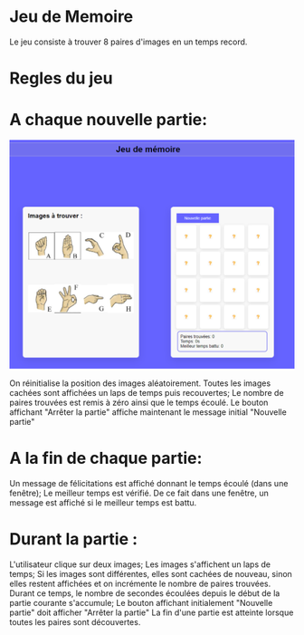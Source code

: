 # Jeu de Memoire

Le jeu consiste à trouver  8 paires d'images en un temps record.

# Regles du jeu

# A chaque nouvelle partie:

![projet1](./travail-pratique/projet5_1.PNG)


On réinitialise la position des images aléatoirement.
Toutes les images cachées sont affichées un laps de temps puis recouvertes;
Le nombre de paires trouvées est remis à zéro ainsi que le temps écoulé.
Le bouton affichant "Arrêter la partie" affiche maintenant le message initial "Nouvelle partie"

# A la fin de chaque partie:

Un message de félicitations est affiché donnant le temps écoulé (dans une fenêtre);
Le meilleur temps est vérifié.
De ce fait dans une fenêtre, un message est affiché si le meilleur temps est battu.

# Durant la partie :

L'utilisateur clique sur deux images;
Les images s'affichent un laps de temps;
Si les images sont différentes, elles sont cachées de nouveau, sinon elles restent affichées et on incrémente le nombre de paires trouvées.
Durant ce temps, le nombre de secondes écoulées depuis le début de la partie courante s'accumule;
Le bouton affichant initialement "Nouvelle partie" doit afficher "Arrêter la partie"
La fin d'une partie est atteinte lorsque toutes les paires sont découvertes.